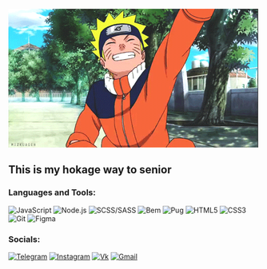 ![Header](https://github.com/Regishaa/Regishaa/blob/main/Assets/HYxR.gif)


## This is my hokage way to senior

### Languages and Tools:

![JavaScript](https://img.shields.io/badge/-JavaScript-38393C?style=flat&logo=JavaScript&logoColor=#E9D54D)
![Node.js](https://img.shields.io/badge/-Node.js-38393C?style=flat&logo=Node.js&logoColor=#339933)
![SCSS/SASS](https://img.shields.io/badge/-SCSS/SASS-38393C?style=flat&logo=SASS&logoColor=#CC6699)
![Bem](https://img.shields.io/badge/-Bem-38393C?style=flat&logo=Bem&logoColor=#000000)
![Pug](https://img.shields.io/badge/-Pug-38393C?style=flat&logo=Pug&logoColor=#A86454)
![HTML5](https://img.shields.io/badge/-HTML5-38393C?style=flat&logo=HTML5&logoColor=#E34F26)
![CSS3](https://img.shields.io/badge/-CSS3-38393C?style=flat&logo=CSS3&logoColor=#1572B6)
![Git](https://img.shields.io/badge/-Git-38393C?style=flat&logo=Git&logoColor=#F05032)
![Figma](https://img.shields.io/badge/-Figma-38393C?style=flat&logo=Figma&logoColor=#F24E1E)

### Socials:
[![Telegram](https://img.shields.io/badge/-Telegram-38393C?style=flat&logo=telegram&logoColor=#26A5E4)](https://t.me/Regishaaaa)
[![Instagram](https://img.shields.io/badge/-Instagram-38393C?style=flat&logo=Instagram&logoColor=#E4405F)](https://instagram.com/_gmlv_?igshid=YmMyMTA2M2Y=)
[![Vk](https://img.shields.io/badge/-Vkontakte-38393C?style=flat&logo=vk&logoColor=#0077FF)](https://vk.com/id151234745)
[![Gmail](https://img.shields.io/badge/-Gmail-38393C?style=flat&logo=Gmail&logoColor=#EA4335)](https://mail.google.com/mail/u/0/#inbox)